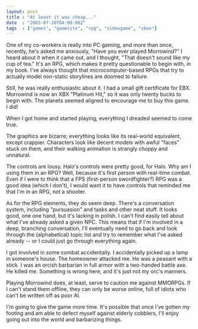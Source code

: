 ```yaml
---
layout: post
title : "At least it was cheap..."
date  : "2003-07-26T04:00:00Z"
tags  : ["games", "gamesite", "rpg", "videogame", "xbox"]
---
```

One of my co-workers is really into PC gaming, and more than once, recently, he's asked me anxiously, "Have you ever played Morrowind?"  I heard about it when it came out, and I thought, "That doesn't sound like my cup of tea."  It's an RPG, which makes it pretty questionable to begin with, in my book.  I've always thought that microcomputer-based RPGs that try to actually model non-static storylines are doomed to failure.

Still, he was really enthusiastic about it.  I had a small gift certificate for EBX.  Morrowind is now an XBX "Platinum Hit," so it was only twenty bucks to begin with.  The planets seemed aligned to encourage me to buy this game.  I did!

When I got home and started playing, everything I dreaded seemed to come true.

The graphics are bizarre; everything looks like its real-world equivalent, except crappier.  Characters look like decent models with awful "faces" stuck on them, and their walking animation is strangly choppy and unnatural.  

The controls are lousy.  Halo's controls were pretty good, for Halo.  Why am I using them in an RPG?  Well, because it's first person with real-time combat. Even if I were to think that a FPS (first-person swordfighter?) RPG was a good idea (which I don't), I would want it to have controls that reminded me that I'm in an RPG, not a shooter.

As for the RPG elements, they do seem deep.  There's a conversation system, including "pursuasion" and tasks and other neat stuff.  It looks good, one one hand, but it's lacking in polish.  I can't find easily tell about what I've already asked a given NPC.  This means that if I'm involved in a deep, branching conversation, I'll eventually need to go back and look through the (alphabetical) topic list and try to remember what I've asked already -- or I could just go through everything again.

I got involved in some combat accidentally.  I accidentally picked up a lamp in someone's house.  The homeowner attacked me.  He was a peasant with a stick.  I was an orcish barbarian in full armor with a two-handed battle axe.  He killed me.  Something is wrong here, and it's just not my orc's manners.

Playing Morrowind does, at least, serve to caution me against MMORPGs.  If I can't stand them offline, they can only be worse online, full of idiots who can't be written off as poor AI.

I'm going to give the game more time.  It's possible that once I've gotten my footing and am able to defect myself against elderly cobblers, I'll enjoy going out into the world and barbarizing things.

